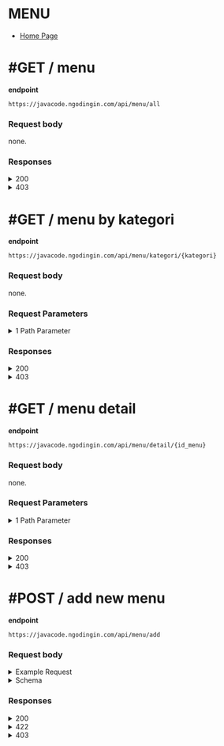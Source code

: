 # MENU

- [Home Page](https://github.com/mahendradwipurwanto/javacodeapp_docs/blob/main/README.md)

# #GET / menu

**endpoint**
```
https://javacode.ngodingin.com/api/menu/all
```

### Request body
none.

### Responses

<details><summary>200</summary>
<p>

```
{
    "status_code": 200,
    "data": [
        {
            "id_menu": 2,
            "nama": "coto makassar",
            "kategori": "makanan",
            "harga": 18000,
            "deskripsi": "Lorem ipsum dolor sit amet, consectetur adipiscing elit, sed do eiusmod tempor incididunt ut labore et dolore magna aliqua. Ut enim ad minim veniam, quis nostrud exercitation ullamco laboris nisi ut aliquip ex ea commodo consequat.",
            "foto": null,
            "status": 1,
            "is_deleted": 0,
            "created_at": "2022-01-17 09:42:03",
            "created_by": 1
        },
        {
            "id_menu": 3,
            "nama": "thai tea",
            "kategori": "minuman",
            "harga": 9000,
            "deskripsi": "Lorem ipsum dolor sit amet, consectetur adipiscing elit, sed do eiusmod tempor incididunt ut labore et dolore magna aliqua. Ut enim ad minim veniam, quis nostrud exercitation ullamco laboris nisi ut aliquip ex ea commodo consequat.",
            "foto": null,
            "status": 1,
            "is_deleted": 0,
            "created_at": "2022-01-17 09:42:03",
            "created_by": 1
        }
    ]
}
```

</p>
</details>
<details><summary>403</summary>
<p>

```
{
    "status_code": 403,
    "errors": [
        "Mohon maaf, anda tidak mempunyai akses"
    ]
}
```

</p>
</details>



# #GET / menu by kategori

**endpoint**
```
https://javacode.ngodingin.com/api/menu/kategori/{kategori}
```

### Request body
none.

### Request Parameters

<details><summary>1 Path Parameter</summary>
<p>

> kategori: string

</p>
</details>

### Responses

<details><summary>200</summary>
<p>

```
{
    "status_code": 200,
    "data": {
        "id_menu": 2,
        "nama": "coto makassar",
        "kategori": "makanan",
        "harga": 18000,
        "deskripsi": "Lorem ipsum dolor sit amet, consectetur adipiscing elit, sed do eiusmod tempor incididunt ut labore et dolore magna aliqua. Ut enim ad minim veniam, quis nostrud exercitation ullamco laboris nisi ut aliquip ex ea commodo consequat.",
        "foto": null,
        "status": 1,
        "is_deleted": 0,
        "created_at": "2022-01-17 09:42:03",
        "created_by": 1
    }
}
```

</p>
</details>
<details><summary>403</summary>
<p>

```
{
    "status_code": 403,
    "errors": [
        "Mohon maaf, anda tidak mempunyai akses"
    ]
}
```

</p>
</details>



# #GET / menu detail

**endpoint**
```
https://javacode.ngodingin.com/api/menu/detail/{id_menu}
```

### Request body
none.

### Request Parameters

<details><summary>1 Path Parameter</summary>
<p>

> id_menu: integer

</p>
</details>

### Responses

<details><summary>200</summary>
<p>

```
{
    "status_code": 200,
    "data": {
        "menu": {
            "id_menu": 3,
            "nama": "thai tea",
            "kategori": "minuman",
            "harga": 9000,
            "deskripsi": "Lorem ipsum dolor sit amet, consectetur adipiscing elit, sed do eiusmod tempor incididunt ut labore et dolore magna aliqua. Ut enim ad minim veniam, quis nostrud exercitation ullamco laboris nisi ut aliquip ex ea commodo consequat.",
            "foto": null,
            "status": 1,
            "is_deleted": 0,
            "created_at": "2022-01-17 09:42:03",
            "created_by": 1
        },
        "topping": [
            {
                "id_detail": 1,
                "id_menu": 3,
                "keterangan": "boba",
                "type": "topping",
                "harga": 2000,
                "is_deleted": 0
            },
            {
                "id_detail": 2,
                "id_menu": 3,
                "keterangan": "oreo",
                "type": "topping",
                "harga": 2000,
                "is_deleted": 0
            }
        ],
        "level": [
            {
                "id_detail": 3,
                "id_menu": 3,
                "keterangan": "less ice",
                "type": "level",
                "harga": 2000,
                "is_deleted": 0
            },
            {
                "id_detail": 4,
                "id_menu": 3,
                "keterangan": "more ice",
                "type": "level",
                "harga": 2000,
                "is_deleted": 0
            }
        ]
    }
}
```

</p>
</details>
<details><summary>403</summary>
<p>

```
{
    "status_code": 403,
    "errors": [
        "Mohon maaf, anda tidak mempunyai akses"
    ]
}
```

</p>
</details>



# #POST / add new menu

**endpoint**
```
https://javacode.ngodingin.com/api/menu/add
```

### Request body

<details><summary>Example Request</summary>
<p>

{
    "nama": "bakso beranak",
    "kategori": "makanan",
    "harga": 10000,
    "status": 1
}

</p>
</details>
<details><summary>Schema</summary>
<p>

{
    "nama": string,
    "kategori": string,
    "harga": integer,
    "status": integer
}

</p>
</details>

### Responses

<details><summary>200</summary>
<p>

```
{
    "status_code": 200,
    "data": {
        "id_menu": 4,
        "nama": "bakso beranak",
        "kategori": "makanan",
        "harga": 1-000,
        "deskripsi": "Lorem ipsum dolor sit amet, consectetur adipiscing elit, sed do eiusmod tempor incididunt ut labore et dolore magna aliqua. Ut enim ad minim veniam, quis nostrud exercitation ullamco laboris nisi ut aliquip ex ea commodo consequat.",
        "foto": null,
        "status": 1,
        "is_deleted": 0,
        "created_at": "2022-01-17 09:42:03",
        "created_by": 1
    }
}
```

</p>
</details>

<details><summary>422</summary>
<p>

```
{
    "status_code": 422,
    "errors": [
        "Terjadi masalah pada server"
    ]
}
```

</p>
</details>
<details><summary>403</summary>
<p>

```
{
    "status_code": 403,
    "errors": [
        "Mohon maaf, anda tidak mempunyai akses"
    ]
}
```

</p>
</details>